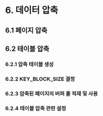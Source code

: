 # 6. 데이터 압축

## 6.1 페이지 압축

## 6.2 테이블 압축

### 6.2.1 압축 테이블 생성

### 6.2.2 KEY_BLOCK_SIZE 결정

### 6.2.3 압축된 페이지의 버퍼 풀 적재 및 사용

### 6.2.4 테이블 압축 관련 설정
